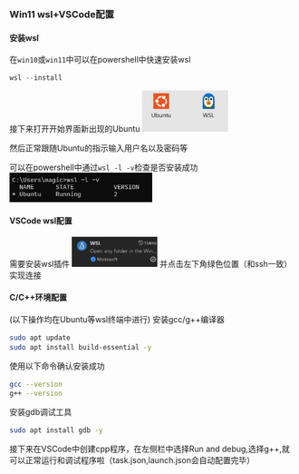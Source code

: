 ### Win11 wsl+VSCode配置
#### 安装wsl
在`win10`或`win11`中可以在powershell中快速安装wsl
```powershell
wsl --install
```
接下来打开开始界面新出现的Ubuntu
<img src="ubuntu.png" width="30%"></div>

然后正常跟随Ubuntu的指示输入用户名以及密码等

可以在powershell中通过`wsl -l -v`检查是否安装成功
<img src="success.png" width="50%"></div>

#### VSCode wsl配置
需要安装wsl插件
<img src="wsl.png" width="30%"></div>
并点击左下角绿色位置（和ssh一致）实现连接

#### C/C++环境配置
(以下操作均在Ubuntu等wsl终端中进行)
安装gcc/g++编译器
```bash
sudo apt update
sudo apt install build-essential -y
```
使用以下命令确认安装成功
```bash
gcc --version
g++ --version
```
安装gdb调试工具
```bash
sudo apt install gdb -y
```

接下来在VSCode中创建cpp程序，在左侧栏中选择Run and debug,选择g++,就可以正常运行和调试程序啦（task.json,launch.json会自动配置完毕）